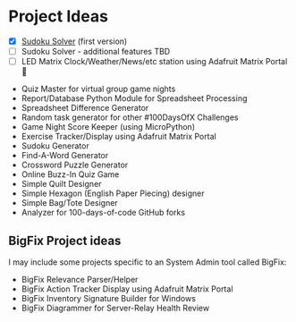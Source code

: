 # Project Ideas

- [x] [Sudoku Solver](https://github.com/jmatlock/SudokuSolver) (first version)
- [ ] Sudoku Solver - additional features TBD
- [ ] LED Matrix Clock/Weather/News/etc station using Adafruit Matrix Portal :construction:
- Quiz Master for virtual group game nights
- Report/Database Python Module for Spreadsheet Processing
- Spreadsheet Difference Generator
- Random task generator for other #100DaysOfX Challenges
- Game Night Score Keeper (using MicroPython)
- Exercise Tracker/Display using Adafruit Matrix Portal
- Sudoku Generator
- Find-A-Word Generator
- Crossword Puzzle Generator
- Online Buzz-In Quiz Game
- Simple Quilt Designer
- Simple Hexagon (English Paper Piecing) designer
- Simple Bag/Tote Designer
- Analyzer for 100-days-of-code GitHub forks

## BigFix Project ideas
I may include some projects specific to an System Admin tool called BigFix:
- BigFix Relevance Parser/Helper
- BigFix Action Tracker Display using Adafruit Matrix Portal
- BigFix Inventory Signature Builder for Windows
- BigFix Diagrammer for Server-Relay Health Review

